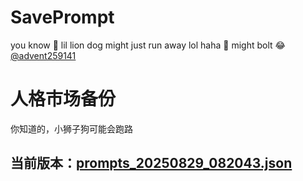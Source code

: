 # SavePrompt
you know 🫠 lil lion dog might just run away lol
haha 🐶 might bolt 😂 [@advent259141](https://github.com/advent259141)

# 人格市场备份
你知道的，小狮子狗可能会跑路

## 当前版本：[prompts_20250829_082043.json](https://github.com/Larch-C/SavePrompt/blob/main/prompts_20250829_082043.json)
